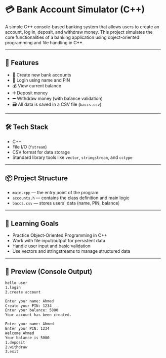 # 💳 Bank Account Simulator (C++)

A simple C++ console-based banking system that allows users to create an account, log in, deposit, and withdraw money. This project simulates the core functionalities of a banking application using object-oriented programming and file handling in C++.

---

## 🚀 Features

- 👤 Create new bank accounts
- 🔐 Login using name and PIN
- 💰 View current balance
- ➕ Deposit money
- ➖ Withdraw money (with balance validation)
- 🗃️ All data is saved in a CSV file (`baccs.csv`)

---

## 🛠️ Tech Stack

- C++
- File I/O (`fstream`)
- CSV format for data storage
- Standard library tools like `vector`, `stringstream`, and `cctype`

---

## 📦 Project Structure

- `main.cpp` — the entry point of the program
- `accounts.h` — contains the class definition and main logic
- `baccs.csv` — stores users' data (name, PIN, balance)

---

## 🧠 Learning Goals

- Practice Object-Oriented Programming in C++
- Work with file input/output for persistent data
- Handle user input and basic validation
- Use vectors and stringstreams to manage structured data

---

## 📸 Preview (Console Output)

```txt
hello user
1.login
2.create account

Enter your name: Ahmed
Create your PIN: 1234
Enter your balance: 5000
Your account has been created.

Enter your name: Ahmed
Enter your PIN: 1234
Welcome Ahmed
Your balance is 5000
1.deposit
2.withdraw
3.exit
